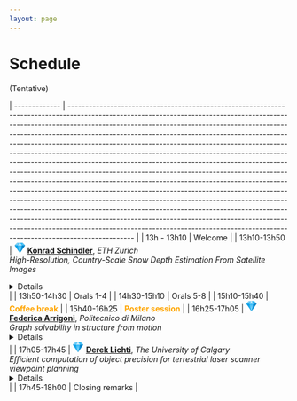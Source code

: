 ```yaml
---
layout: page
---
```


# Schedule

(Tentative)

| ------------- | ------------------------------------------------------------------------------------------------------------------------------------------------------------------------------------------------------------------------------------------------------------------------------------------------------------------------------------------------------------------------------------------------------------------------------------------------------------------------------------------------------------------------------------------------------------------------------------------------------------------------------------------------------------------------------------------------------------------------------------------------------------------------------------------------------------------------------------------------------------------------------------------------------------------------------------------------------------------------------------------------------------------------------------------------------------------------------------------------------------------------------------------------------ |
| 13h - 13h10 | Welcome |
| 13h10-13h50 | <img src="/img/diamond.png"  width="20"> [**Konrad Schindler**](https://igp.ethz.ch/personen/person-detail.html?persid=143986), *ETH Zurich* <br><em>High-Resolution, Country-Scale Snow Depth Estimation From Satellite Images</em><br><details>Monitoring snow depth is important for hydrology, hydro-power planning, ecology, and Alpine safety. Existing methods to estimate snow depth over large areas are typically limited to ground sampling distances of ca. 1km. This limits their usage in high alpine areas, where that resolution fails to capture local snow distribution patterns caused by the pronounced topography. I will present recent advances that make it possible to map snow depth at spatial resolution down to 10m GSD, with weekly updates. By fusing an elevation model and time series of Sentinel-1 and Sentinel-2 images with a recurrent convolutional neural network, we are able to produce country-wide high-resolution snow depth maps without in-situ data. Optionally, these maps can be further refined by combining them with sparse point observations from ground measurement stations. All maps are accompanied by spatially explicit maps of prediction uncertainty, thanks to a probabilistic deep learning framework.</details> |
| 13h50-14h30 | Orals 1-4 |
| 14h30-15h10 | Orals 5-8 |
| 15h10-15h40 | <span style="color:orange"> <b>Coffee break</b> </span> | 
| 15h40-16h25 | <span style="color:orange"> <b>Poster session</b> </span> |
| 16h25-17h05 | <img src="/img/diamond.png"  width="20"> [**Federica Arrigoni**](https://www.deib.polimi.it/ita/personale/dettagli/765978), *Politecnico di Milano* <br><em>Graph solvability in structure from motion</em><br><details>  Structure from Motion (SfM) is a fundamental task in computer vision that aims at recovering both cameras and the 3D scene starting from multiple images. The problem can be conveniently represented as a “viewing graph”: each node corresponds to a camera/image and an edge is present between two nodes if the fundamental (or essential) matrix is available. While several research efforts on SfM have focused on devising more accurate and efficient algorithms, much less attention have been devoted to investigating theoretical aspects. In particular, a relevant question is establishing whether a viewing graph is “solvable”, i.e., it uniquely determines a configuration of cameras. This talk will give an overview on existing results on viewing graph solvability, starting from the calibrated case (where it is known that solvable graphs are those that are parallel rigid), reaching up the more complicated uncalibrated case (where the problem reduces to solving polynomial equations and it still offers open issues). </details> |
| 17h05-17h45 | <img src="/img/diamond.png"  width="20"> [**Derek Lichti**](https://profiles.ucalgary.ca/derek-lichti), *The University of Calgary* <br><em>Efficient computation of object precision for terrestrial laser scanner viewpoint planning</em> <br><details> Building information models (BIMs) and digital twins (DTs) see increasing use in many sectors including construction, mining, energy, chemical processing and heritage, to respectively improve the construction and effective management of capital assets. A terrestrial laser scanner (TLS) is recognized as a highly effective reality capture technology for the creation of accurate models of the built environment. A key planning task is the determination of a set of TLS instrument locations or viewpoints (VPs) that will provide complete site coverage at the required level of positional accuracy. Under the assumption of an existing prior site model, greedy algorithm methods are commonly used to determine the set of VPs. Positional accuracy is most often measured in terms of single point radiated precision. However, this measure does not represent the quality of model objects, such as planes and cylinders, that would be derived from a TLS point cloud. Rigorous quantification of object positional accuracy requires point cloud simulation from the VPs by ray casting, which is computationally expensive. A new, more efficient approach is therefore proposed. Its basis is a model for the geometric distribution of range observations in angular space that is introduced into the least-squares normal equations formed to compute the covariance matrix of each object. This allows object precision to be more efficiently estimated by the evaluation of integrals. This presentation will first provide a brief overview of the TLS VP planning problem. The proposed method for object precision modelling will then be described and results from real data experiments will be presented. </details> |
| 17h45-18h00 | Closing remarks |

<style>
.collapsible p {
  margin-top: 0;
}

.collapsible summary::-webkit-details-marker {
  display: none;
}

.collapsible summary {
  cursor: pointer;
  margin-left: 10px;
  font-weight: bold;
}

.collapsible p {
  margin: 0 0 10px 0;
}

table {
  border-collapse: collapse;
  border: none;
  background-color: transparent;
}

table td,
table th {
  border: none;
}

</style>
